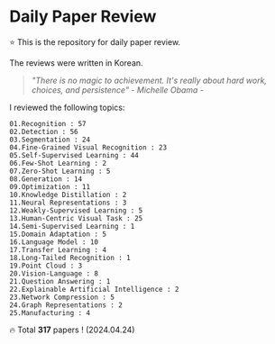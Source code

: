 # Daily Paper Review

⭐ This is the repository for daily paper review.

The reviews were written in Korean.

> *"There is no magic to achievement. It's really about hard work, choices, and persistence" - Michelle Obama -*

I reviewed the following topics:

    01.Recognition : 57
    02.Detection : 56
    03.Segmentation : 24
    04.Fine-Grained Visual Recognition : 23
    05.Self-Supervised Learning : 44
    06.Few-Shot Learning : 2
    07.Zero-Shot Learning : 5
    08.Generation : 14
    09.Optimization : 11
    10.Knowledge Distillation : 2
    11.Neural Representations : 3
    12.Weakly-Supervised Learning : 5
    13.Human-Centric Visual Task : 25
    14.Semi-Supervised Learning : 1
    15.Domain Adaptation : 5
    16.Language Model : 10
    17.Transfer Learning : 4
    18.Long-Tailed Recognition : 1
    19.Point Cloud : 3
    20.Vision-Language : 8
    21.Question Answering : 1
    22.Explainable Artificial Intelligence : 2
    23.Network Compression : 5
    24.Graph Representations : 2
    25.Manufacturing : 4

🔥 Total **317** papers ! (2024.04.24)